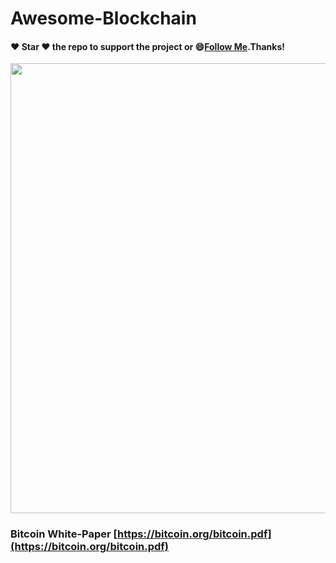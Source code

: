 # Awesome-Blockchain
#### :heart: Star :heart: the repo to support the project or :smile:[Follow Me](https://github.com/pedromassango).Thanks!

<img src="https://github.com/octivia/Awesome-Blockchain/blob/master/Images/blockchain1.png" alt="" 
width="650" height="720" >
### Bitcoin White-Paper [https://bitcoin.org/bitcoin.pdf](https://bitcoin.org/bitcoin.pdf)
